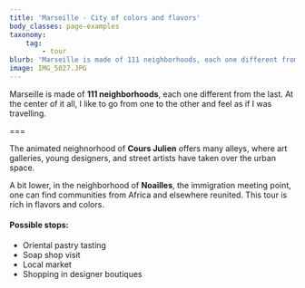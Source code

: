 ```yaml
---
title: 'Marseille - City of colors and flavors'
body_classes: page-examples
taxonomy:
    tag:
        - tour
blurb: 'Marseille is made of 111 neighborhoods, each one different from the last.'
image: IMG_5027.JPG
---
```


Marseille is made of **111 neighborhoods**, each one different from the last. At the center of it all, I like to go from one to the other and feel as if I was travelling.  

===

The animated neighnorhood of **Cours Julien** offers many alleys, where art galleries, young designers, and street artists have taken over the urban space.  

A bit lower, in the neighborhood of **Noailles**, the immigration meeting point, one can find communities from Africa and elsewhere reunited. This tour is rich in flavors and colors.

#### Possible stops:

* Oriental pastry tasting
* Soap shop visit
* Local market
* Shopping in designer boutiques